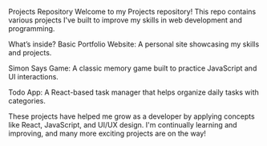 Projects Repository
Welcome to my Projects repository! This repo contains various projects I've built to improve my skills in web development and programming.

What’s inside?
Basic Portfolio Website: A personal site showcasing my skills and projects.

Simon Says Game: A classic memory game built to practice JavaScript and UI interactions.

Todo App: A React-based task manager that helps organize daily tasks with categories.

These projects have helped me grow as a developer by applying concepts like React, JavaScript, and UI/UX design. I'm continually learning and improving, and many more exciting projects are on the way!
